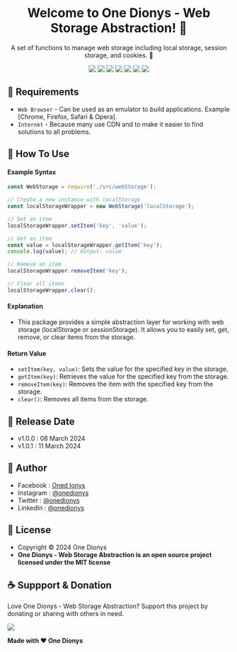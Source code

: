 <h1 align="center">Welcome to One Dionys - Web Storage Abstraction! 👋 </h1>

<p align="center">A set of functions to manage web storage including local storage, session storage, and cookies. 💖 </p>

<p align="center">
<img src="https://img.shields.io/github/contributors/onedionys/onedionys-web-storage-abstraction?style=flat-square">
<img src="https://img.shields.io/github/issues/onedionys/onedionys-web-storage-abstraction?style=flat-square">
<img src="https://img.shields.io/github/stars/onedionys/onedionys-web-storage-abstraction?style=flat-square"> 
<img src="https://img.shields.io/github/forks/onedionys/onedionys-web-storage-abstraction?style=flat-square">
<img src="https://img.shields.io/github/last-commit/onedionys/onedionys-web-storage-abstraction.svg?style=flat-square">
<img src="https://img.shields.io/github/languages/code-size/onedionys/onedionys-web-storage-abstraction?style=flat-square">
<img src="https://img.shields.io/github/license/onedionys/onedionys-web-storage-abstraction?style=flat-square">
</p>

## 💾 Requirements

* `Web Browser` - Can be used as an emulator to build applications. Example [Chrome, Firefox, Safari & Opera].
* `Internet` - Because many use CDN and to make it easier to find solutions to all problems.

## 🎯 How To Use

#### Example Syntax

```javascript
const WebStorage = require('./src/webStorage');

// Create a new instance with localStorage
const localStorageWrapper = new WebStorage('localStorage');

// Set an item
localStorageWrapper.setItem('key', 'value');

// Get an item
const value = localStorageWrapper.getItem('key');
console.log(value); // Output: value

// Remove an item
localStorageWrapper.removeItem('key');

// Clear all items
localStorageWrapper.clear();
```

#### Explanation

* This package provides a simple abstraction layer for working with web storage (localStorage or sessionStorage). It allows you to easily set, get, remove, or clear items from the storage.

#### Return Value

* `setItem(key, value)`: Sets the value for the specified key in the storage.
* `getItem(key)`: Retrieves the value for the specified key from the storage.
* `removeItem(key)`: Removes the item with the specified key from the storage.
* `clear()`: Removes all items from the storage.

## 📆 Release Date

* v1.0.0 : 08 March 2024
* v1.0.1 : 11 March 2024

## 🧑 Author

* Facebook : <a href="https://www.facebook.com/theonedionys"> Oned Ionys</a>
* Instagram : <a href="https://www.instagram.com/onedionys/"> @onedionys</a>
* Twitter : <a href="https://twitter.com/onedionys"> @onedionys</a>
* LinkedIn :  <a href="https://www.linkedin.com/in/onedionys/"> @onedionys</a>

## 📝 License

* Copyright © 2024 One Dionys
* **One Dionys - Web Storage Abstraction is an open source project licensed under the MIT license**

## ☕️ Suppport & Donation

Love One Dionys - Web Storage Abstraction? Support this project by donating or sharing with others in need.

<a href="https://www.buymeacoffee.com/onedionys"><img src="https://img.shields.io/badge/Buy_Me_A_Coffee-FFDD00?style=for-the-badge&logo=buy-me-a-coffee&logoColor=black"/> </a>

**Made with ❤️ One Dionys**
